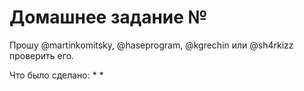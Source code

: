 # Домашнее задание №

Прошу @martinkomitsky, @haseprogram, @kgrechin или @sh4rkizz проверить его.

Что было сделано:
* 
* 